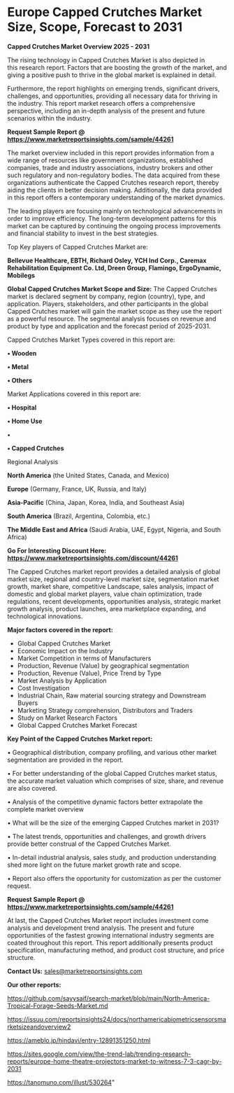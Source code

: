 # Europe Capped Crutches Market Size, Scope, Forecast to 2031

<Strong> Capped Crutches Market Overview 2025 - 2031</strong>

The rising technology in Capped Crutches Market is also depicted in this research report. Factors that are boosting the growth of the market, and giving a positive push to thrive in the global market is explained in detail.

Furthermore, the report highlights on emerging trends, significant drivers, challenges, and opportunities, providing all necessary data for thriving in the industry. This report market research offers a comprehensive perspective, including an in-depth analysis of the present and future scenarios within the industry.

<strong>Request Sample Report @ <a href=https://www.marketreportsinsights.com/sample/44261>https://www.marketreportsinsights.com/sample/44261</a></strong>

The market overview included in this report provides information from a wide range of resources like government organizations, established companies, trade and industry associations, industry brokers and other such regulatory and non-regulatory bodies. The data acquired from these organizations authenticate the Capped Crutches research report, thereby aiding the clients in better decision making. Additionally, the data provided in this report offers a contemporary understanding of the market dynamics.

The leading players are focusing mainly on technological advancements in order to improve efficiency. The long-term development patterns for this market can be captured by continuing the ongoing process improvements and financial stability to invest in the best strategies.

Top Key players of Capped Crutches Market are:

<strong>Bellevue Healthcare, EBTH, Richard Osley, YCH Ind Corp., Caremax Rehabilitation Equipment Co. Ltd, Dreen Group, Flamingo, ErgoDynamic, Mobilegs</strong>

<strong><b>Global Capped Crutches Market Scope and Size:</b></strong>
The Capped Crutches market is declared segment by company, region (country), type, and application. Players, stakeholders, and other participants in the global Capped Crutches market will gain the market scope as they use the report as a powerful resource. The segmental analysis focuses on revenue and product by type and application and the forecast period of 2025-2031.

Capped Crutches Market Types covered in this report are:

<strong>•  Wooden

•  Metal

•  Others</strong>

Market Applications covered in this report are:

<strong>•  Hospital

•  Home Use

•  

•  Capped Crutches</strong> 

Regional Analysis

<strong>North America</strong> (the United States, Canada, and Mexico)

<strong>Europe</strong> (Germany, France, UK, Russia, and Italy)

<strong>Asia-Pacific</strong> (China, Japan, Korea, India, and Southeast Asia)

<strong>South America</strong> (Brazil, Argentina, Colombia, etc.)

<strong>The Middle East and Africa</strong> (Saudi Arabia, UAE, Egypt, Nigeria, and South Africa)

<strong>Go For Interesting Discount Here: <a href=https://www.marketreportsinsights.com/discount/44261>https://www.marketreportsinsights.com/discount/44261</a></strong>

The Capped Crutches market report provides a detailed analysis of global market size, regional and country-level market size, segmentation market growth, market share, competitive Landscape, sales analysis, impact of domestic and global market players, value chain optimization, trade regulations, recent developments, opportunities analysis, strategic market growth analysis, product launches, area marketplace expanding, and technological innovations.

<strong><b>Major factors covered in the report:</b></strong>
<ul>
  <li>Global Capped Crutches Market </li>
  <li>Economic Impact on the Industry</li>
  <li>Market Competition in terms of Manufacturers</li>
  <li>Production, Revenue (Value) by geographical segmentation</li>
  <li>Production, Revenue (Value), Price Trend by Type</li>
  <li>Market Analysis by Application</li>
  <li>Cost Investigation</li>
  <li>Industrial Chain, Raw material sourcing strategy and Downstream Buyers</li>
  <li>Marketing Strategy comprehension, Distributors and Traders</li>
  <li>Study on Market Research Factors</li>
  <li>Global Capped Crutches Market Forecast</li>
</ul>

<strong><b>Key Point of the Capped Crutches Market report:</b></strong>

• Geographical distribution, company profiling, and various other market segmentation are provided in the report.

• For better understanding of the global Capped Crutches market status, the accurate market valuation which comprises of size, share, and revenue are also covered.

• Analysis of the competitive dynamic factors better extrapolate the complete market overview

• What will be the size of the emerging Capped Crutches market in 2031?

• The latest trends, opportunities and challenges, and growth drivers provide better construal of the Capped Crutches Market.

• In-detail industrial analysis, sales study, and production understanding shed more light on the future market growth rate and scope.

• Report also offers the opportunity for customization as per the customer request.

<strong>Request Sample Report @ <a href=https://www.marketreportsinsights.com/sample/44261>https://www.marketreportsinsights.com/sample/44261</a></strong>

At last, the Capped Crutches Market report includes investment come analysis and development trend analysis. The present and future opportunities of the fastest growing international industry segments are coated throughout this report. This report additionally presents product specification, manufacturing method, and product cost structure, and price structure.

<strong>Contact Us:</strong>
sales@marketreportsinsights.com

<strong>Our other reports:</strong>

<a href=https://github.com/sayysaif/search-market/blob/main/North-America-Tropical-Forage-Seeds-Market.md>https://github.com/sayysaif/search-market/blob/main/North-America-Tropical-Forage-Seeds-Market.md</a>

<a href=https://issuu.com/reportsinsights24/docs/northamericabiometricsensorsmarketsizeandoverview2>https://issuu.com/reportsinsights24/docs/northamericabiometricsensorsmarketsizeandoverview2</a>

<a href=https://ameblo.jp/hindavi/entry-12891351250.html>https://ameblo.jp/hindavi/entry-12891351250.html</a>

<a href=https://sites.google.com/view/the-trend-lab/trending-research-reports/europe-home-theatre-projectors-market-to-witness-7-3-cagr-by-2031>https://sites.google.com/view/the-trend-lab/trending-research-reports/europe-home-theatre-projectors-market-to-witness-7-3-cagr-by-2031</a>

<a href=https://tanomuno.com/illust/530264>https://tanomuno.com/illust/530264</a>"
